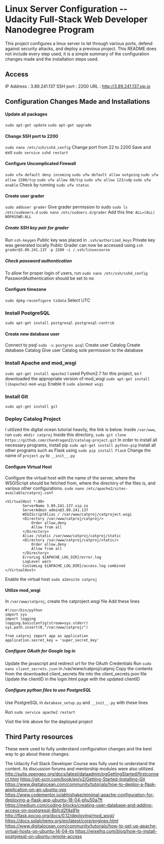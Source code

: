 # Linux Server Configuration -- Udacity Full-Stack Web Developer Nanodegree Program

This project configures a linux server to let through various ports, defend against security attacks, and deploy a previous project.
This README does not include every step used, it is a simple summary of the configuration changes made and the installation steps used.

## Access

IP Address : 3.89.241.137
SSH port : 2200
URL : http://3.89.241.137.xip.io 

## Configuration Changes Made and Installations

#### Update all packages
```sudo apt-get update```
```sudo apt-get upgrade```

#### Change SSH port to 2200
```sudo nano /etc/ssh/sshd_config```
Change port from 22 to 2200
Save and exit
```sudo service sshd restart```

#### Configure Uncomplicated Firewall
```sudo ufw default deny incoming```
```sudo ufw default allow outgoing```
```sudo ufw allow 2200/tcp```
```sudo ufw allow 80/tcp```
```sudo ufw allow 123/udp```
```sudo ufw enable```
Check by running ```sudo ufw status```

#### Create user grader
```sudo adduser grader```
Give grader permission to sudo
```sudo ls /etc/sudeoers.d```
```sudo nano /etc/sudoers.d/grader```
Add this line:
```ALL=(ALL) NOPASSWD:ALL```

##### Create SSH key pair for grader
Run ```ssh-keygen```
Public key was placed in ```.ssh/authorized_keys```
Private key was generated locally
Public 
Grader can now be accessed using
```ssh grader@3.89.241.137 -p 2200 ~i /.ssh/linuxcourse```

##### Check password authentication
To allow for proper login of users, run
```sudo nano /etc/ssh/sshd_config```
PasswordAuthentication should be set to no

#### Configure timezone
```sudo dpkg-reconfigure tzdata```
Select UTC

### Install PostgreSQL
```sudo apt-get install postgresql postgresql-contrib```

#### Create new database user
Connect to psql ```sudo -u postgres psql```
Create user Catalog
Create database Catalog
Give user Catalog sole permission to the database

### Install Apache and mod_wsgi
```sudo apt-get install apache2```
I used Python2.7 for this project, so I downloaded the appropriate version of mod_wsgi
```sudo apt-get install libapache2-mod-wsgi```
Enable it
```sudo a2enmod wsgi```

### Install Git
```sudo apt-get install git```

### Deploy Catalog Project

I utilized the digital ocean tutorial heavily, the link is below.
Inside ```/var/www```, run ```sudo mkdir catproj```
Inside this directory, 
```sudo git clone https://github.com/chandragan22/catalog-project.git```
In order to install all necessary programs, install pip
```sudo apt-get install python-pip```
Install all other programs such as Flask using
```sudo pip install Flask```
Change the name of ```project.py``` to ```__init__.py```
#### Configure Virtual Host
Configure the virtual host with the name of the server, where the WSGIScript should be fetched from, where the directory of the files is, and various other configurations.
```sudo nano /etc/apache2/sites-available/catproj.conf```
```
<VirtualHost *:80>
		ServerName 3.89.241.137.xip.io
		ServerAdmin admin@3.89.241.137
		WSGIScriptAlias / /var/www/catproj/catproject.wsgi
		<Directory /var/www/catproj/catproj/>
			Order allow,deny
			Allow from all
		</Directory>
		Alias /static /var/www/catproj/catproj/static
		<Directory /var/www/catproj/catproj/static/>
			Order allow,deny
			Allow from all
		</Directory>
		ErrorLog ${APACHE_LOG_DIR}/error.log
		LogLevel warn
		CustomLog ${APACHE_LOG_DIR}/access.log combined
</VirtualHost>
```
Enable the virtual host
```sudo a2ensite catproj```
#### Utilize mod_wsgi
In ```/var/www/catproj```, create the catproject.wsgi file 
Add these lines
```
#!/usr/bin/python
import sys
import logging
logging.basicConfig(stream=sys.stderr)
sys.path.insert(0,"/var/www/catproj/")

from catproj import app as application
application.secret_key = 'super_secret_key' 
```


##### Configure OAuth for Google log in
Update the javascript and redirect url for the OAuth Credentials
Run ```sudo nano client_secrets.json``` in /var/www/catproj/catproj
Copy the contents from the downloaded client_secrets file into the client_secrets.json file
Update the clientID in the login.html page with the updated clientID

##### Configure python files to use PostgreSQL
Use PostgreSQL in ```database_setup.py``` and ```__init__.py``` with these lines

Run ```sudo service apache2 restart```

Visit the link above for the deployed project

## Third Party resources

These were used to fully understand configuration changes and the best way to go about these changes.

The Udacity Full Stack Developer Course was fully used to understand the content. Its discussion forums and mentorship modules were also utilized.
http://suite.opengeo.org/docs/latest/dataadmin/pgGettingStarted/firstconnect.html 
https://git-scm.com/book/en/v2/Getting-Started-Installing-Git 
https://www.digitalocean.com/community/tutorials/how-to-deploy-a-flask-application-on-an-ubuntu-vps 
https://www.codementor.io/abhishake/minimal-apache-configuration-for-deploying-a-flask-app-ubuntu-18-04-phu50a7ft 
https://medium.com/coding-blocks/creating-user-database-and-adding-access-on-postgresql-8bfcd2f4a91e 
http://flask.pocoo.org/docs/0.12/deploying/mod_wsgi/ 
https://docs.sqlalchemy.org/en/latest/core/engines.html 
https://www.digitalocean.com/community/tutorials/how-to-set-up-apache-virtual-hosts-on-ubuntu-14-04-lts
https://wixelhq.com/blog/how-to-install-postgresql-on-ubuntu-remote-access   


